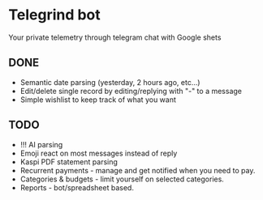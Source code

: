 # Telegrind bot

Your private telemetry through telegram chat with Google shets


## DONE 

- Semantic date parsing (yesterday, 2 hours ago, etc...)
- Edit/delete single record by editing/replying with "-" to a message
- Simple wishlist to keep track of what you want


## TODO

- !!! AI parsing
- Emoji react on most messages instead of reply
- Kaspi PDF statement parsing
- Recurrent payments - manage and get notified when you need to pay.
- Categories & budgets - limit yourself on selected categories.
- Reports - bot/spreadsheet based.
